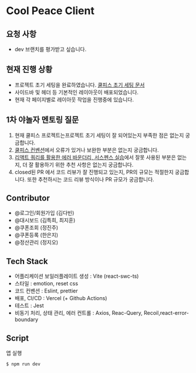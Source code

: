 # Cool Peace Client

## 요청 사항

- dev 브랜치를 평가받고 싶습니다.

## 현재 진행 상황

- 프로젝트 초기 세팅을 완료하였습니다. [쿨피스 초기 세팅 문서](https://sugar-gasoline-6bc.notion.site/5c6f48673f124145b3322f60663d322e?pvs=4)
- 사이드바 및 헤더 등 기본적인 레이아웃이 배포되었습니다.
- 현재 각 페이지별로 레이아웃 작업을 진행중에 있습니다.

## 1차 야놀자 멘토링 질문

1. 현재 쿨피스 프로젝트는프로젝트 초기 세팅이 잘 되어있는지 부족한 점은 없는지 궁금합니다.
2. [쿨피스 컨벤션](https://sugar-gasoline-6bc.notion.site/FE-adb78e85671b4d80988cd08cb88a93cf?pvs=4)에서 오류가 있거나 보완한 부분은 없는지 궁금합니다.
3. [리액트 쿼리를 활용한 에러 바운더리, 서스펜스 실습](https://github.com/JitHoon/react-error-loading)에서 잘못 사용된 부분은 없는지, 더 잘 활용하기 위한 추천 사항은 없는지 궁금합니다.
4. closed된 PR 에서 코드 리뷰가 잘 진행되고 있는지, PR의 규모는 적절한지 궁금합니다. 또한 추천하시는 코드 리뷰 방식이나 PR 규모가 궁금합니다.

## Contributor

- @로그인/회원가입 (김다빈)
- @대시보드 (김특희, 최지훈)
- @쿠폰조회 (정진주)
- @쿠폰등록 (한은지)
- @정산관리 (정지오)

## Tech Stack

- 어플리케이션 보일러플레이트 생성 : Vite (react-swc-ts)
- 스타일 : emotion, reset css
- 코드 컨벤션 : Eslint, prettier
- 배포, CI/CD : Vercel (+ Github Actions)
- 테스트 : Jest
- 비동기 처리, 상태 관리, 에러 컨트롤 : Axios, Reac-Query, Recoil,react-error-boundary

## Script

앱 실행

```
$ npm run dev
```
